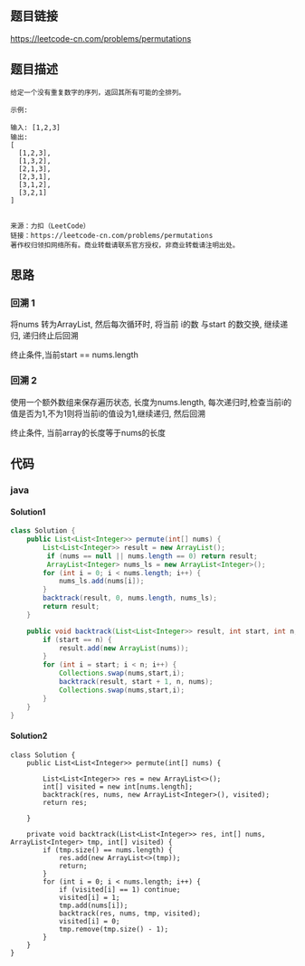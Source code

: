 ## 题目链接

https://leetcode-cn.com/problems/permutations

## 题目描述

```
给定一个没有重复数字的序列，返回其所有可能的全排列。

示例:

输入: [1,2,3]
输出:
[
  [1,2,3],
  [1,3,2],
  [2,1,3],
  [2,3,1],
  [3,1,2],
  [3,2,1]
]


来源：力扣（LeetCode）
链接：https://leetcode-cn.com/problems/permutations
著作权归领扣网络所有。商业转载请联系官方授权，非商业转载请注明出处。
```

## 思路

### 回溯 1

将nums 转为ArrayList, 然后每次循环时, 将当前 i的数 与start 的数交换, 继续递归, 递归终止后回溯

终止条件,当前start == nums.length

### 回溯 2

使用一个额外数组来保存遍历状态, 长度为nums.length, 每次递归时,检查当前i的值是否为1,不为1则将当前i的值设为1,继续递归, 然后回溯

终止条件, 当前array的长度等于nums的长度

## 代码

### java

#### Solution1

```java
class Solution {
    public List<List<Integer>> permute(int[] nums) {
        List<List<Integer>> result = new ArrayList();
         if (nums == null || nums.length == 0) return result;
         ArrayList<Integer> nums_ls = new ArrayList<Integer>();
        for (int i = 0; i < nums.length; i++) {
            nums_ls.add(nums[i]);
        }
        backtrack(result, 0, nums.length, nums_ls);
        return result;
    }

    public void backtrack(List<List<Integer>> result, int start, int n, ArrayList<Integer> nums) {
        if (start == n) {
            result.add(new ArrayList(nums));
        }
        for (int i = start; i < n; i++) {
            Collections.swap(nums,start,i);
            backtrack(result, start + 1, n, nums);
            Collections.swap(nums,start,i);
        }
    }
}
```

#### Solution2

```
class Solution {
    public List<List<Integer>> permute(int[] nums) {

        List<List<Integer>> res = new ArrayList<>();
        int[] visited = new int[nums.length];
        backtrack(res, nums, new ArrayList<Integer>(), visited);
        return res;

    }

    private void backtrack(List<List<Integer>> res, int[] nums, ArrayList<Integer> tmp, int[] visited) {
        if (tmp.size() == nums.length) {
            res.add(new ArrayList<>(tmp));
            return;
        }
        for (int i = 0; i < nums.length; i++) {
            if (visited[i] == 1) continue;
            visited[i] = 1;
            tmp.add(nums[i]);
            backtrack(res, nums, tmp, visited);
            visited[i] = 0;
            tmp.remove(tmp.size() - 1);
        }
    }
}
```




